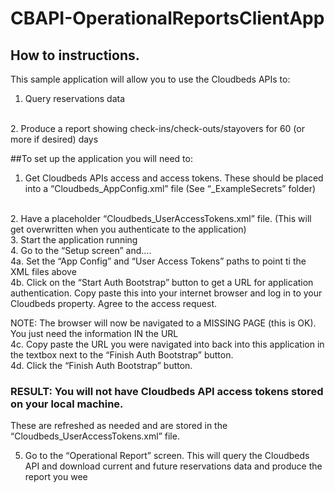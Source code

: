 # CBAPI-OperationalReportsClientApp

## How to instructions.

This sample application will allow you to use the Cloudbeds APIs to:
1.	Query reservations data
<br>
2. Produce a report showing check-ins/check-outs/stayovers for 60 (or more if desired) days
<br>

##To set up the application you will need to:
1.	Get Cloudbeds APIs access and access tokens.   These should be placed into a “Cloudbeds_AppConfig.xml” file (See “_ExampleSecrets” folder)
<br>
2.	Have a placeholder “Cloudbeds_UserAccessTokens.xml” file.  (This will get overwritten when you authenticate to the application)
<br>
3.	Start the application running
<br>
4.	Go to the “Setup screen” and….
<br>
4a. Set the “App Config” and “User Access Tokens” paths to point ti the XML files above
<br>
4b. Click on the “Start Auth Bootstrap” button to get a URL for application authentication.  Copy paste this into your internet browser and log in to your Cloudbeds property.  Agree to the access request.
<br>

NOTE: The browser will now be navigated to a MISSING PAGE (this is OK).  You just need the information IN the URL
<br>
4c. Copy paste the URL you were navigated into back into this application in the textbox next to the “Finish Auth Bootstrap” button.
<br>
4d. Click the “Finish Auth Bootstrap” button.
<br>

### RESULT: You will not have Cloudbeds API access tokens stored on your local machine.  
These are refreshed as needed and are stored in the “Cloudbeds_UserAccessTokens.xml” file.  

5.	Go to the “Operational Report” screen.  This will query the Cloudbeds API and download current and future reservations data and produce the report you wee
